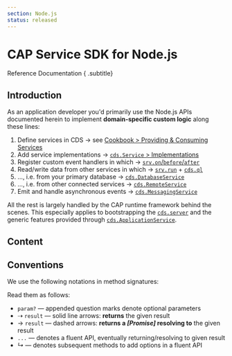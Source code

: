 ```yaml
---
section: Node.js
status: released
---
```

<!--- Migrated: @external/node.js/index.md -> @external/node.js/index.md -->

# CAP Service SDK for Node.js
Reference Documentation
{ .subtitle}


<!-- % include links-for-node.md %} -->


## Introduction

As an application developer you'd primarily use the Node.js APIs documented herein to implement **domain-specific custom logic** along these lines:

1. Define services in CDS &rarr; see [Cookbook > Providing & Consuming Services](../guides/providing-services/#defining-services)
2. Add service implementations &rarr; [`cds.Service` > Implementations](./services#srv-impls)
3. Register custom event handlers in which &rarr; [`srv.on`/`before`/`after`](./services#event-handlers)
4. Read/write data from other services in which &rarr; [`srv.run`](./services#srv-run) + [`cds.ql`](./cds-ql)
5. ..., i.e. from your primary database &rarr; [`cds.DatabaseService`](./databases)
5. ..., i.e. from other connected services &rarr; [`cds.RemoteService`](./remote-services)
6. Emit and handle asynchronous events &rarr; [`cds.MessagingService`](./messaging)

All the rest is largely handled by the CAP runtime framework behind the scenes.
This especially applies to bootstrapping the [`cds.server`](./cds-serve) and the generic features
provided through [`cds.ApplicationService`](./app-services).


## Content

<!-- <IndexList base='/node.js/' list='true' /> -->

<!--
<style scoped>
ul strong { font-weight: 500 }
</style>
-->


## Conventions

We use the following notations in method signatures:


Read them as follows:

* `param?` — appended question marks denote optional parameters
* &#8674; `result` — solid line arrows: **returns** the given result
* &#8594; `result` — dashed arrows: **returns a _[Promise]_ resolving to** the given result
* `...` — denotes a fluent API, eventually returning/resolving to given result
* _<i>&#8627;</i>_ — denotes subsequent methods to add options in a fluent API

